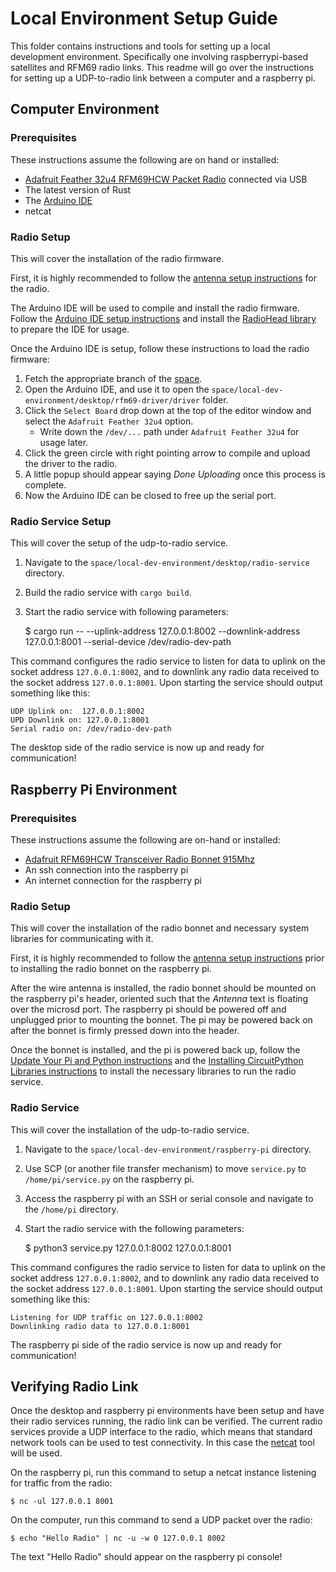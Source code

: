 # Local Environment Setup Guide

This folder contains instructions and tools for setting up a local development environment. Specifically one involving raspberrypi-based satellites and RFM69 radio links. This readme will go over the instructions for setting up a UDP-to-radio link between a computer and a raspberry pi.

## Computer Environment

### Prerequisites

These instructions assume the following are on hand or installed:
- [Adafruit Feather 32u4 RFM69HCW Packet Radio](https://www.adafruit.com/product/3076) connected via USB
- The latest version of Rust
- The [Arduino IDE](https://www.arduino.cc/en/software)
- netcat

### Radio Setup

This will cover the installation of the radio firmware.

First, it is highly recommended to follow the [antenna setup instructions](https://learn.adafruit.com/adafruit-feather-32u4-radio-with-rfm69hcw-module/antenna-options) for the radio.

The Arduino IDE will be used to compile and install the radio firmware. Follow the [Arduino IDE setup instructions](https://learn.adafruit.com/adafruit-feather-32u4-radio-with-rfm69hcw-module/setup) and install the [RadioHead library](https://learn.adafruit.com/adafruit-feather-32u4-radio-with-rfm69hcw-module/using-the-rfm69-radio#radiohead-library-example-2328977) to prepare the IDE for usage.

Once the Arduino IDE is setup, follow these instructions to load the radio firmware:

1. Fetch the appropriate branch of the [space](https://github.com/ipfs-shipyard/space). 
1. Open the Arduino IDE, and use it to open the `space/local-dev-environment/desktop/rfm69-driver/driver` folder. 
1. Click the `Select Board` drop down at the top of the editor window and select the `Adafruit Feather 32u4` option.
   * Write down the `/dev/...` path under `Adafruit Feather 32u4` for usage later.
1. Click the green circle with right pointing arrow to compile and upload the driver to the radio.
1. A little popup should appear saying _Done Uploading_ once this process is complete.
1. Now the Arduino IDE can be closed to free up the serial port.

### Radio Service Setup

This will cover the setup of the udp-to-radio service.

1. Navigate to the `space/local-dev-environment/desktop/radio-service` directory.
1. Build the radio service with `cargo build`.
1. Start the radio service with following parameters:

    $ cargo run -- --uplink-address 127.0.0.1:8002 --downlink-address 127.0.0.1:8001 --serial-device /dev/radio-dev-path

This command configures the radio service to listen for data to uplink on the socket address `127.0.0.1:8002`, and to downlink any radio data received to the socket address `127.0.0.1:8001`. Upon starting the service should output something like this:

    UDP Uplink on:  127.0.0.1:8002
    UPD Downlink on: 127.0.0.1:8001
    Serial radio on: /dev/radio-dev-path

The desktop side of the radio service is now up and ready for communication!

## Raspberry Pi Environment

### Prerequisites 

These instructions assume the following are on-hand or installed:
- [Adafruit RFM69HCW Transceiver Radio Bonnet 915Mhz](https://www.adafruit.com/product/4072)
- An ssh connection into the raspberry pi
- An internet connection for the raspberry pi

### Radio Setup

This will cover the installation of the radio bonnet and necessary system libraries for communicating with it.

First, it is highly recommended to follow the [antenna setup instructions](https://learn.adafruit.com/adafruit-radio-bonnets/antenna-options) prior to installing the radio bonnet on the raspberry pi.

After the wire antenna is installed, the radio bonnet should be mounted on the raspberry pi's header, oriented such that the _Antenna_ text is floating over the microsd port. The raspberry pi should be powered off and unplugged prior to mounting the bonnet. The pi may be powered back on after the bonnet is firmly pressed down into the header.

Once the bonnet is installed, and the pi is powered back up, follow the [Update Your Pi and Python instructions](https://learn.adafruit.com/circuitpython-on-raspberrypi-linux/installing-circuitpython-on-raspberry-pi#update-your-pi-and-python-2993452) and the [Installing CircuitPython Libraries instructions](https://learn.adafruit.com/adafruit-radio-bonnets/rfm69-raspberry-pi-setup#installing-circuitpython-libraries-3016664) to install the necessary libraries to run the radio service.

### Radio Service

This will cover the installation of the udp-to-radio service.

1. Navigate to the `space/local-dev-environment/raspberry-pi` directory.
1. Use SCP (or another file transfer mechanism) to move `service.py` to `/home/pi/service.py` on the raspberry pi.
1. Access the raspberry pi with an SSH or serial console and navigate to the `/home/pi` directory.
1. Start the radio service with the following parameters:

    $ python3 service.py 127.0.0.1:8002 127.0.0.1:8001

This command configures the radio service to listen for data to uplink on the socket address `127.0.0.1:8002`, and to downlink any radio data received to the socket address `127.0.0.1:8001`. Upon starting the service should output something like this:

    Listening for UDP traffic on 127.0.0.1:8002
    Downlinking radio data to 127.0.0.1:8001

The raspberry pi side of the radio service is now up and ready for communication!

## Verifying Radio Link

Once the desktop and raspberry pi environments have been setup and have their radio services running, the radio link can be verified. The current radio services provide a UDP interface to the radio, which means that standard network tools can be used to test connectivity. In this case the [netcat](https://netcat.sourceforge.net/) tool will be used.

On the raspberry pi, run this command to setup a netcat instance listening for traffic from the radio:

    $ nc -ul 127.0.0.1 8001

On the computer, run this command to send a UDP packet over the radio:

    $ echo "Hello Radio" | nc -u -w 0 127.0.0.1 8002

The text "Hello Radio" should appear on the raspberry pi console!